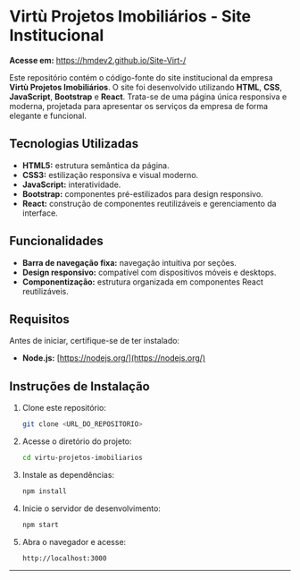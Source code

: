 # Virtù Projetos Imobiliários - Site Institucional

**Acesse em:** https://hmdev2.github.io/Site-Virt-/

Este repositório contém o código-fonte do site institucional da empresa **Virtù Projetos Imobiliários**. O site foi desenvolvido utilizando **HTML**, **CSS**, **JavaScript**, **Bootstrap** e **React**. Trata-se de uma página única responsiva e moderna, projetada para apresentar os serviços da empresa de forma elegante e funcional.

## Tecnologias Utilizadas
- **HTML5:** estrutura semântica da página.
- **CSS3:** estilização responsiva e visual moderno.
- **JavaScript:** interatividade.
- **Bootstrap:** componentes pré-estilizados para design responsivo.
- **React:** construção de componentes reutilizáveis e gerenciamento da interface.

## Funcionalidades
- **Barra de navegação fixa:** navegação intuitiva por seções.
- **Design responsivo:** compatível com dispositivos móveis e desktops.
- **Componentização:** estrutura organizada em componentes React reutilizáveis.

## Requisitos
Antes de iniciar, certifique-se de ter instalado:
- **Node.js:** [https://nodejs.org/](https://nodejs.org/)

## Instruções de Instalação
1. Clone este repositório:
   ```bash
   git clone <URL_DO_REPOSITORIO>
   ```
2. Acesse o diretório do projeto:
   ```bash
   cd virtu-projetos-imobiliarios
   ```
3. Instale as dependências:
   ```bash
   npm install
   ```
4. Inicie o servidor de desenvolvimento:
   ```bash
   npm start
   ```
5. Abra o navegador e acesse:
   ```
   http://localhost:3000
   ```

---



